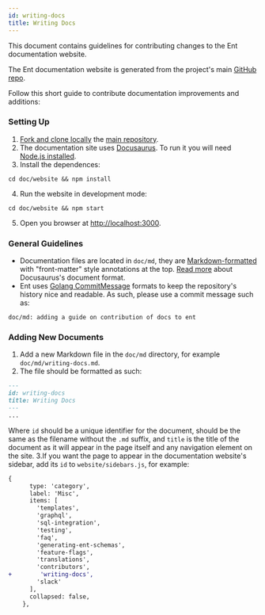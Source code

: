 ```yaml
---
id: writing-docs
title: Writing Docs
---
```


This document contains guidelines for contributing changes to the Ent documentation website. 

The Ent documentation website is generated from the project's main [GitHub repo](https://github.com/ent/ent).

Follow this short guide to contribute documentation improvements and additions:

### Setting Up

1. [Fork and clone locally](https://docs.github.com/en/github/getting-started-with-github/quickstart/fork-a-repo) the 
   [main repository](https://github.com/ent/ent).
2. The documentation site uses [Docusaurus](https://docusaurus.io/). To run it you will need [Node.js installed](https://nodejs.org/en/).
3. Install the dependences:
```shell
cd doc/website && npm install
```   
4. Run the website in development mode:
```shell
cd doc/website && npm start
```
5. Open you browser at [http://localhost:3000](http://localhost:3000).

### General Guidelines

* Documentation files are located in `doc/md`, they are [Markdown-formatted](https://en.wikipedia.org/wiki/Markdown)
with "front-matter" style annotations at the top. [Read more](https://docusaurus.io/docs/docs-introduction) about
Docusaurus's document format.
* Ent uses [Golang CommitMessage](https://github.com/golang/go/wiki/CommitMessage) formats to keep the repository's
history nice and readable. As such, please use a commit message such as:
```text
doc/md: adding a guide on contribution of docs to ent
```

### Adding New Documents

1. Add a new Markdown file in the `doc/md` directory, for example `doc/md/writing-docs.md`.
2. The file should be formatted as such: 
```markdown
---
id: writing-docs
title: Writing Docs
---
...
```
Where `id` should be a unique identifier for the document, should be the same as the filename without the `.md` suffix,
and `title` is the title of the document as it will appear in the page itself and any navigation element on the site.
3.If you want the page to appear in the documentation website's sidebar, add its `id` to `website/sidebars.js`, for example:
```diff
{
      type: 'category',
      label: 'Misc',
      items: [
        'templates',
        'graphql',
        'sql-integration',
        'testing',
        'faq',
        'generating-ent-schemas',
        'feature-flags',
        'translations',
        'contributors',
+        'writing-docs',
        'slack'
      ],
      collapsed: false,
    },
```